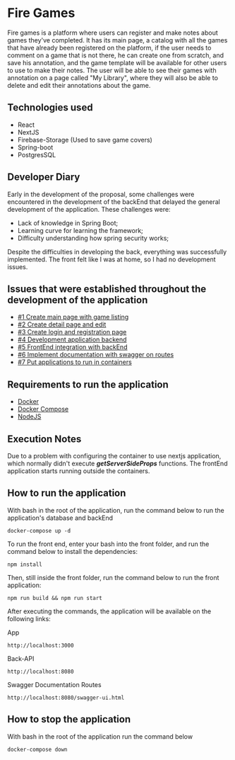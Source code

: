 # Fire Games

Fire games is a platform where users can register and make notes about games they've completed. It has its main page, a catalog with all the games that have already been registered on the platform, if the user needs to comment on a game that is not there, he can create one from scratch, and save his annotation, and the game template will be available for other users to use to make their notes. The user will be able to see their games with annotation on a page called "My Library", where they will also be able to delete and edit their annotations about the game.

## Technologies used

- React
- NextJS
- Firebase-Storage (Used to save game covers)
- Spring-boot
- PostgresSQL

## Developer Diary

Early in the development of the proposal, some challenges were encountered in the development of the backEnd that delayed the general development of the application. These challenges were:

- Lack of knowledge in Spring Boot;
- Learning curve for learning the framework;
- Difficulty understanding how spring security works;

Despite the difficulties in developing the back, everything was successfully implemented. The front felt like I was at home, so I had no development issues.

## Issues that were established throughout the development of the application

- [#1 Create main page with game listing](https://github.com/daniel-dantas/fire-games/issues/1)
- [#2 Create detail page and edit](https://github.com/daniel-dantas/fire-games/issues/2)
- [#3 Create login and registration page](https://github.com/daniel-dantas/fire-games/issues/3)
- [#4 Development application backend](https://github.com/daniel-dantas/fire-games/issues/5)
- [#5 FrontEnd integration with backEnd](https://github.com/daniel-dantas/fire-games/issues/6)
- [#6 Implement documentation with swagger on routes](https://github.com/daniel-dantas/fire-games/issues/7)
- [#7 Put applications to run in containers](https://github.com/daniel-dantas/fire-games/issues/12)

## Requirements to run the application

- [Docker](https://www.docker.com/get-started)
- [Docker Compose](https://docs.docker.com/get-started/08_using_compose/)
- [NodeJS]([https://nodejs.org/pt-br/download/])

## Execution Notes

Due to a problem with configuring the container to use nextjs application, which normally didn't execute **_getServerSideProps_** functions. The frontEnd application starts running outside the containers.

## How to run the application

With bash in the root of the application, run the command below to run the application's database and backEnd

```
docker-compose up -d
```

To run the front end, enter your bash into the front folder, and run the command below to install the dependencies:

```
npm install
```

Then, still inside the front folder, run the command below to run the front application:

```
npm run build && npm run start
```

After executing the commands, the application will be available on the following links:

App

```
http://localhost:3000
```

Back-API

```
http://localhost:8080
```

Swagger Documentation Routes

```
http://localhost:8080/swagger-ui.html
```

## How to stop the application

With bash in the root of the application run the command below

```
docker-compose down
```
